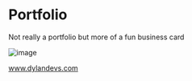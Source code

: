# Portfolio
Not really a portfolio but more of a fun business card

![image](https://github.com/dtgreene/portfolio/assets/24302976/4d20e298-56d9-415e-8463-14f7c5db776f)


www.dylandevs.com
